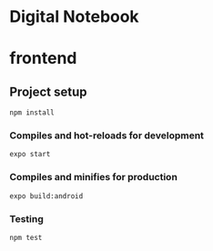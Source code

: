 # Digital Notebook

# frontend

## Project setup
```
npm install
```

### Compiles and hot-reloads for development
```
expo start
```

### Compiles and minifies for production
```
expo build:android
```

### Testing
```
npm test
```
